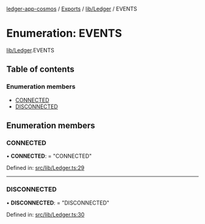 [ledger-app-cosmos](../../README.md) / [Exports](../../modules.md) / [lib/Ledger](../../modules/lib_ledger.md) / EVENTS

# Enumeration: EVENTS

[lib/Ledger](../../modules/lib_ledger.md).EVENTS

## Table of contents

### Enumeration members

- [CONNECTED](ledger.events.md#connected)
- [DISCONNECTED](ledger.events.md#disconnected)

## Enumeration members

### CONNECTED

• **CONNECTED**: = "CONNECTED"

Defined in: [src/lib/Ledger.ts:29](https://github.com/dfinance/ledger/blob/452c093/src/lib/Ledger.ts#L29)

___

### DISCONNECTED

• **DISCONNECTED**: = "DISCONNECTED"

Defined in: [src/lib/Ledger.ts:30](https://github.com/dfinance/ledger/blob/452c093/src/lib/Ledger.ts#L30)

